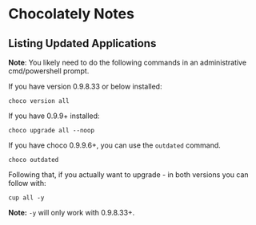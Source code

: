 # Chocolately Notes

## Listing Updated Applications

**Note**: You likely need to do the following commands in an administrative cmd/powershell prompt.

If you have version 0.9.8.33 or below installed:

```shell
choco version all
```

If you have 0.9.9+ installed:

```shell
choco upgrade all --noop
```

If you have choco 0.9.9.6+, you can use the `outdated` command.

```shell
choco outdated
```

Following that, if you actually want to upgrade \- in both versions you can follow with:

```shell
cup all -y
```

**Note:** `-y` will only work with 0.9.8.33+.
